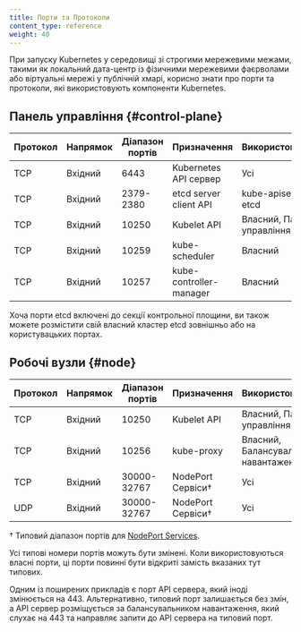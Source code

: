 ```yaml
---
title: Порти та Протоколи
content_type: reference
weight: 40
---
```


При запуску Kubernetes у середовищі зі строгими мережевими межами, такими як локальний дата-центр із фізичними мережевими фаєрволами або віртуальні мережі у публічній хмарі, корисно знати про порти та протоколи, які використовують компоненти Kubernetes.

## Панель управління {#control-plane}

| Протокол | Напрямок | Діапазон портів | Призначення              | Використовується          |
|----------|----------|-----------------|--------------------------|---------------------------|
| TCP      | Вхідний  | 6443            | Kubernetes API сервер    | Усі                       |
| TCP      | Вхідний  | 2379-2380       | etcd server client API   | kube-apiserver, etcd      |
| TCP      | Вхідний  | 10250           | Kubelet API              | Власний, Панель управління |
| TCP      | Вхідний  | 10259           | kube-scheduler           | Власний                   |
| TCP      | Вхідний  | 10257           | kube-controller-manager  | Власний                   |

Хоча порти etcd включені до секції контрольної площини, ви також можете розмістити свій власний
кластер etcd зовнішньо або на користувацьких портах.

## Робочі вузли {#node}

| Протокол | Напрямок | Діапазон портів | Призначення            | Використовується          |
|----------|----------|-----------------|------------------------|---------------------------|
| TCP      | Вхідний  | 10250           | Kubelet API            | Власний, Панель управління |
| TCP      | Вхідний  | 10256           | kube-proxy             | Власний, Балансувальники навантаження |
| TCP      | Вхідний  | 30000-32767     | NodePort Сервіси†      | Усі                       |
| UDP      | Вхідний  | 30000-32767     | NodePort Сервіси†      | Усі                       |

† Типовий діапазон портів для [NodePort Services](/docs/concepts/services-networking/service/).

Усі типові номери портів можуть бути змінені. Коли використовуються власні порти, ці порти повинні бути відкриті замість вказаних тут типових.

Одним із поширених прикладів є порт API сервера, який іноді змінюється на 443. Альтернативно, типовий порт залишається без змін, а API сервер розміщується за балансувальником навантаження, який слухає на 443 та направляє запити до API сервера на типовий порт.
